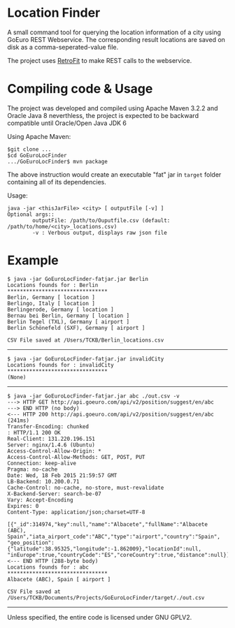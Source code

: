 # Location Finder

A small command tool for querying the location information of a city  using GoEuro REST Webservice. The corresponding result locations are saved on disk as a comma-seperated-value file.

The project uses [RetroFit](http://square.github.io/retrofit/) to make REST calls to the webservice.

Compiling code & Usage
===========
The project was developed  and compiled using Apache Maven 3.2.2 and Oracle Java 8
neverthless, the project is expected to be backward compatible until Oracle/Open Java JDK 6

Using Apache Maven:

```
$git clone ...
$cd GoEuroLocFinder
.../GoEuroLocFinder$ mvn package

```

The above instruction would create an executable "fat" jar in `target` folder containing all of its dependencies.

Usage:

```
java -jar <thisJarFile> <city> [ outputFile [-v] ]
Optional args::
	 	outputFile: /path/to/Ouputfile.csv (default: /path/to/home/<city>_locations.csv)
		-v : Verbous output, displays raw json file
```


Example
======
```
$ java -jar GoEuroLocFinder-fatjar.jar Berlin
Locations founds for : Berlin
********************************
Berlin, Germany [ location ]
Berlingo, Italy [ location ]
Berlingerode, Germany [ location ]
Bernau bei Berlin, Germany [ location ]
Berlin Tegel (TXL), Germany [ airport ]
Berlin Schönefeld (SXF), Germany [ airport ]

CSV File saved at /Users/TCKB/Berlin_locations.csv
```
---

```
$ java -jar GoEuroLocFinder-fatjar.jar invalidCity
Locations founds for : invalidCity
********************************
(None)
```
---

```
$ java -jar GoEuroLocFinder-fatjar.jar abc ./out.csv -v
---> HTTP GET http://api.goeuro.com/api/v2/position/suggest/en/abc
---> END HTTP (no body)
<--- HTTP 200 http://api.goeuro.com/api/v2/position/suggest/en/abc (241ms)
Transfer-Encoding: chunked
: HTTP/1.1 200 OK
Real-Client: 131.220.196.151
Server: nginx/1.4.6 (Ubuntu)
Access-Control-Allow-Origin: *
Access-Control-Allow-Methods: GET, POST, PUT
Connection: keep-alive
Pragma: no-cache
Date: Wed, 18 Feb 2015 21:59:57 GMT
LB-Backend: 10.200.0.71
Cache-Control: no-cache, no-store, must-revalidate
X-Backend-Server: search-be-07
Vary: Accept-Encoding
Expires: 0
Content-Type: application/json;charset=UTF-8

[{"_id":314974,"key":null,"name":"Albacete","fullName":"Albacete (ABC), Spain","iata_airport_code":"ABC","type":"airport","country":"Spain",
"geo_position":{"latitude":38.95325,"longitude":-1.862009},"locationId":null,
"inEurope":true,"countryCode":"ES","coreCountry":true,"distance":null}]
<--- END HTTP (288-byte body)
Locations founds for : abc
********************************
Albacete (ABC), Spain [ airport ]

CSV File saved at /Users/TCKB/Documents/Projects/GoEuroLocFinder/target/./out.csv
```
----
Unless specified, the entire code is licensed under GNU GPLV2.
